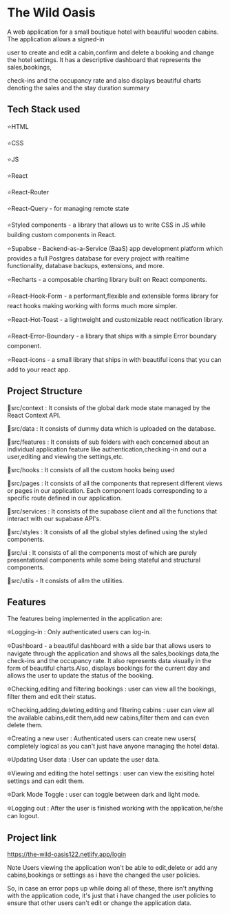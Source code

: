 # The Wild Oasis

A web application for a small boutique hotel with beautiful wooden cabins. The application allows a signed-in 

user to create and edit a cabin,confirm and delete a booking and change the hotel settings. 
It has a descriptive dashboard that represents the sales,bookings, 

check-ins and the occupancy rate and also displays beautiful charts denoting the sales and the stay duration summary


## Tech Stack used

⭐HTML

⭐CSS

⭐JS

⭐React

⭐React-Router

⭐React-Query - for managing remote state

⭐Styled components - a library that allows us to write CSS in JS while building custom components in React.

⭐Supabse - Backend-as-a-Service (BaaS) app development platform which provides a full Postgres database for every project with realtime functionality, database backups, extensions, and more.

⭐Recharts - a composable charting library built on React components.

⭐React-Hook-Form - a performant,flexible and extensible forms library for react hooks making working with forms much more simpler.

⭐React-Hot-Toast - a lightweight and customizable react notification library.

⭐React-Error-Boundary - a library that ships with a simple Error boundary component.

⭐React-icons - a small library that ships in with beautiful icons that you can add to your react app.

## Project Structure

🚀src/context : It consists of the global dark mode state managed by the React Context API.

🚀src/data : It consists of dummy data which is uploaded on the database.

🚀src/features : It consists of sub folders with each concerned about an individual application feature like authentication,checking-in and out a user,editing and viewing the settings,etc.

🚀src/hooks : It consists of all the custom hooks being used

🚀src/pages : It consists of all the components that represent different views or pages in our application. Each component loads corresponding to a specific route defined in our application.

🚀src/services : It consists of the supabase client and all the functions that interact with our supabase API's.

🚀src/styles : It consists of all the global styles defined using the styled components.

🚀src/ui : It consists of all the components most of which are purely presentational components while some being stateful and structural components.

🚀src/utils - It consists of allm the utilities.


## Features

The features being implemented in the application are:

🔯Logging-in : Only authenticated users can log-in.

🔯Dashboard - a beautiful dashboard with a side bar that allows users to navigate through the application and shows all the sales,bookings data,the check-ins and the occupancy rate.
It also represents data visually in the form of beautiful charts.Also, displays bookings for the current day and allows the user to update the status of the booking.

🔯Checking,editing and filtering bookings : user can view all the bookings, filter them and edit their status.

🔯Checking,adding,deleting,editing and filtering cabins : user can view all the available cabins,edit them,add new cabins,filter them and can even delete them.

🔯Creating a new user : Authenticated users can create new users( completely logical as you can't just have anyone managing the hotel data).

🔯Updating User data : User can update the user data.

🔯Viewing and editing the hotel settings : user can view the exisiting hotel settings and can edit them.

🔯Dark Mode Toggle : user can toggle between dark and light mode.

🔯Logging out : After the user is finished working with the application,he/she can logout.


## Project link

https://the-wild-oasis122.netlify.app/login

Note Users viewing the application won't be able to edit,delete or add any cabins,bookings or settings as i have the changed the user policies. 

So, in case an error pops up while doing all of these, there isn't anything with the application code, 
it's just that i have changed the user policies to ensure that other users can't edit or change the application data.

